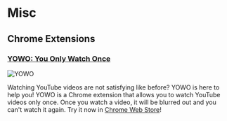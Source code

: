 # Misc

## Chrome Extensions
### [YOWO: You Only Watch Once](/misc/yowo)
![YOWO](https://lh3.googleusercontent.com/jZDqOW6yHf9sFoIyEAtXhxbOiPrx0b25i1JKXQlXzT822PqCKuXvWoRkfIccWAcXTzJMZrZjcsdL-gDxG8SXyQ4ZUQ=s120) 

Watching YouTube videos are not satisfying like before? YOWO is here to help you! YOWO is a Chrome extension that allows you to watch YouTube videos only once. Once you watch a video, it will be blurred out and you can't watch it again. Try it now in [Chrome Web Store](https://chromewebstore.google.com/detail/you-only-watch-once-yowo/licbbogphmmjlffefkigjenihlogehgc)!
